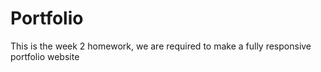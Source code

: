 # Portfolio
This is the week 2 homework, we are required to make a fully responsive portfolio website
